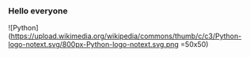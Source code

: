 ### Hello everyone
![Python](https://upload.wikimedia.org/wikipedia/commons/thumb/c/c3/Python-logo-notext.svg/800px-Python-logo-notext.svg.png =50x50)
